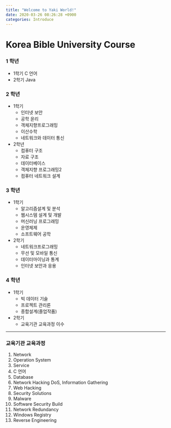 ```yaml
---
title: "Welcome to Yaki World!"
date: 2020-03-26 08:26:28 +0900
categories: Introduce
---
```


# Korea Bible University Course

### 1 학년
- 1학기 C 언어
- 2학기 Java

### 2 학년
- 1학기
  - 인터넷 보안
  - 공학 윤리
  - 객체지향프로그래밍
  - 이산수학
  - 네트워크와 데이터 통신
- 2학년
  - 컴퓨터 구조
  - 자료 구조
  - 데이터베이스
  - 객체지향 프로그래밍2
  - 컴퓨터 네트워크 설계

### 3 학년
- 1학기
  - 알고리즘설계 및 분석
  - 웹시스템 설계 및 개발
  - 머신러닝 프로그래밍
  - 운영체제
  - 소프트웨어 공학
- 2학기
  - 네트워크프로그래밍
  - 무선 및 모바일 통신
  - 데이터마이닝과 통계
  - 인터넷 보안과 응용

### 4 학년
- 1학기
  - 빅 데이터 기술
  - 프로젝트 관리론
  - 종합설계(졸업작품)
- 2학기
  - 교육기관 교육과정 이수

***

### 교육기관 교육과정
1. Network
2. Operation System
3. Service
4. C 언어
5. Database
6. Network Hacking DoS, Information Gathering
7. Web Hacking
8. Security Solutions
9. Malware
10. Software Security Build
11. Network Redundancy
12. Windows Registry
13. Reverse Engineering
